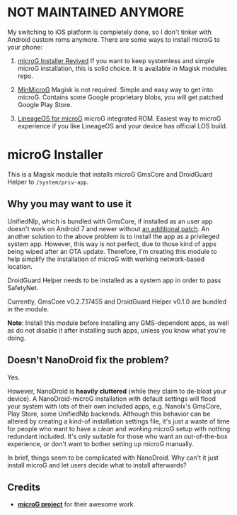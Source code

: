 # NOT MAINTAINED ANYMORE

My switching to iOS platform is completely done, so I don't tinker with Android custom roms anymore. There are some ways to install microG to your phone:

1. [microG Installer Revived](https://github.com/Magisk-Modules-Repo/microG_installer)
If you want to keep systemless and simple microG installation, this is solid choice. It is available in Magisk modules repo.

2. [MinMicroG](https://github.com/FriendlyNeighborhoodShane/MinMicroG)
Magisk is not required. Simple and easy way to get into microG. Contains some Google proprietary blobs, you will get patched Google Play Store.

3. [LineageOS for microG](https://lineage.microg.org)
microG integrated ROM. Easiest way to microG experience if you like LineageOS and your device has official LOS build.

# microG Installer

This is a Magisk module that installs microG GmsCore and DroidGuard Helper to `/system/priv-app`.

## Why you may want to use it

UnifiedNlp, which is bundled with GmsCore, if installed as an user app doesn't work on Android 7 and newer without [an additional patch](https://github.com/microg/android_packages_apps_UnifiedNlp/blob/master/patches/android_frameworks_base-N.patch). An another solution to the above problem is to install the app as a privileged system app. However, this way is not perfect, due to those kind of apps being wiped after an OTA update. Therefore, I'm creating this module to help simplify the installation of microG with working network-based location.

DroidGuard Helper needs to be installed as a system app in order to pass SafetyNet.

Currently, GmsCore v0.2.7.17455 and DroidGuard Helper v0.1.0 are bundled in the module.

**Note**: Install this module before installing any GMS-dependent apps, as well as do not disable it after installing such apps, unless you know what you're doing.

## Doesn't NanoDroid fix the problem?

Yes.

However, NanoDroid is **heavily cluttered** (while they claim to de-bloat your device). A NanoDroid-microG installation with default settings will flood your system with lots of their own included apps, e.g. Nanolx's GmsCore, Play Store, some UnifiedNlp backends. Although this behavior can be altered by creating a kind-of installation settings file, it's just a waste of time for people who want to have a _clean_ and _working_ microG setup with nothing redundant included. It's only suitable for those who want an out-of-the-box experience, or don't want to bother setting up microG manually.

In brief, things seem to be complicated with NanoDroid. Why can't it just install microG and let users decide what to install afterwards?

## Credits

- **[microG project](https://microg.org/)** for their awesome work.

